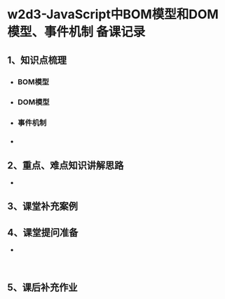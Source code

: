 # w2d3-JavaScript中BOM模型和DOM模型、事件机制 备课记录

## 1、知识点梳理

- ### BOM模型

- ### DOM模型

- ### 事件机制



- ### 






## 2、重点、难点知识讲解思路

-    ​


## 3、课堂补充案例



## 4、课堂提问准备

-  ​

   ​


## 5、课后补充作业

